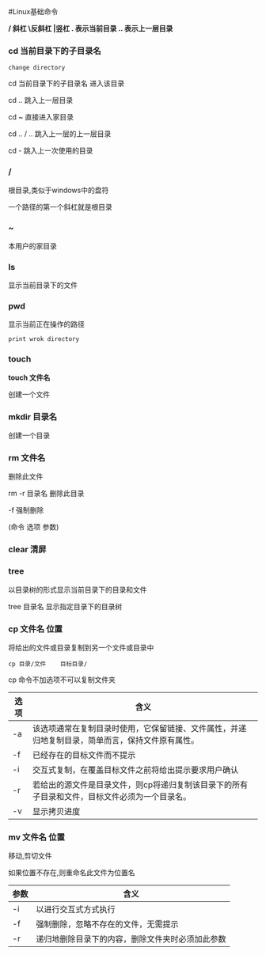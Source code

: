 #Linux基础命令

**/ 斜杠         \反斜杠        |竖杠        .  表示当前目录      .. 表示上一层目录**   



### cd   当前目录下的子目录名

`change directory`

 cd   当前目录下的子目录名       进入该目录

cd .. 跳入上一层目录

cd ~  直接进入家目录

cd .. / ..  跳入上一层的上一层目录

cd -   跳入上一次使用的目录



### /

根目录,类似于windows中的盘符

一个路径的第一个斜杠就是根目录



### ~

本用户的家目录





### ls

显示当前目录下的文件



### pwd

显示当前正在操作的路径

`print wrok directory`



### touch

**touch 文件名**

创建一个文件



### mkdir   目录名

创建一个目录



### rm   文件名

删除此文件

rm   -r   目录名    删除此目录

-f  强制删除

(命令  选项   参数)



### clear  清屏



### tree

以目录树的形式显示当前目录下的目录和文件

tree  目录名   显示指定目录下的目录树





### cp 文件名   位置

将给出的文件或目录复制到另一个文件或目录中

`cp 目录/文件    目标目录/` 

cp 命令不加选项不可以复制文件夹

| 选项   | 含义                                       |
| ---- | ---------------------------------------- |
| -a   | 该选项通常在复制目录时使用，它保留链接、文件属性，并递归地复制目录，简单而言，保持文件原有属性。 |
| -f   | 已经存在的目标文件而不提示                            |
| -i   | 交互式复制，在覆盖目标文件之前将给出提示要求用户确认               |
| -r   | 若给出的源文件是目录文件，则cp将递归复制该目录下的所有子目录和文件，目标文件必须为一个目录名。 |
| -v   | 显示拷贝进度                                   |







### mv   文件名   位置

移动,剪切文件

如果位置不存在,则重命名此文件为位置名

| 参数   | 含义                       |
| ---- | ------------------------ |
| -i   | 以进行交互式方式执行               |
| -f   | 强制删除，忽略不存在的文件，无需提示       |
| -r   | 递归地删除目录下的内容，删除文件夹时必须加此参数 |